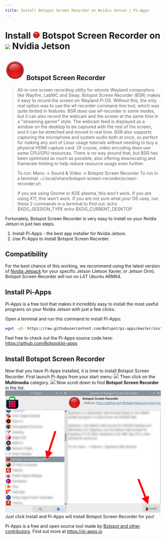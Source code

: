 ```yaml
---
title: Install Botspot Screen Recorder on Nvidia Jetson | Pi-Apps
---
```

<div class="simple-install-content content">

# Install <img src="/img/app-icons/Botspot Screen Recorder/icon-64.png" height=24> Botspot Screen Recorder on <img src=/img/other-icons/nvidia-icon.svg height=24> Nvidia Jetson

## <img src="/img/app-icons/Botspot Screen Recorder/icon-64.png"> Botspot Screen Recorder
> All-in-one screen recording utility for wlroots Wayland compositors like Wayfire, LabWC and Sway.
> Botspot Screen Recorder (BSR) makes it easy to record the screen on Wayland Pi OS. Without this, the only real option was to use the wf-recorder command-line tool, which was quite limited in features.
> BSR does use wf-recorder in some modes, but it can also record the webcam and the screen at the same time in a "streaming gamer" style. The webcam feed is displayed as a window on the desktop to be captured with the rest of the screen, and it can be stretched and moved in real time. BSR also supports capturing the microphone and system audio both at once, so perfect for making any sort of Linux usage tutorials without needing to buy a physical HDMI capture card.
> Of course, video encoding does use some CPU/GPU resources. There is no way around that, but BSR has been optimized as much as possible, also offering downscaling and framerate limiting to help reduce resource usage even further.
> 
> To run: Menu -> Sound & Video -> Botspot Screen Recorder
> To run in a terminal: ~/.local/share/botspot-screen-recorder/screen-recorder.sh
> 
> If you are using Gnome or KDE plasma, this won't work. If you are using X11, this won't work.
> If you are not sure what your OS uses, run these 2 commands in a terminal to find out:
> echo $XDG_SESSION_TYPE
> echo $XDG_CURRENT_DESKTOP

Fortunately, Botspot Screen Recorder is very easy to install on your Nvidia Jetson in just two steps.
1. Install Pi-Apps - the best app installer for Nvidia Jetson.
2. Use Pi-Apps to install Botspot Screen Recorder.
</div>
<div class="simple-install-content content">

## Compatibility
For the best chance of this working, we recommend using the latest version of [Nvidia Jetpack](https://developer.nvidia.com/embedded/jetpack-archive) for your specific Jetson (Jetson Xavier, or Jetson Orin).
Botspot Screen Recorder will run on L4T Ubuntu ARM64.
</div>
<div class="simple-install-content content">

## Install Pi-Apps

Pi-Apps is a free tool that makes it incredibly easy to install the most useful programs on your Nvidia Jetson with just a few clicks.

Open a terminal and run this command to install Pi-Apps:
```bash
wget -qO- https://raw.githubusercontent.com/Botspot/pi-apps/master/install | bash
```
Feel free to check out the Pi-Apps source code here: https://github.com/Botspot/pi-apps
</div>
<div class="simple-install-content content">

## Install Botspot Screen Recorder

Now that you have Pi-Apps installed, it is time to install Botspot Screen Recorder.
First launch Pi-Apps from your start menu:
<img src="/img/start-menu.png">
Then click on the <b>Multimedia</b> category.
<img src="/img/category-selections/Multimedia.png">
Now scroll down to find <b>Botspot Screen Recorder</b> in the list.
<img src="/img/app-icons/Botspot Screen Recorder/app-selection.png">
Just click Install and Pi-Apps will install Botspot Screen Recorder for you!
</div>
<div class="simple-install-content content">

Pi-Apps is a free and open source tool made by [Botspot and other contributors](/about/#contributors). Find out more at https://pi-apps.io
</div>
